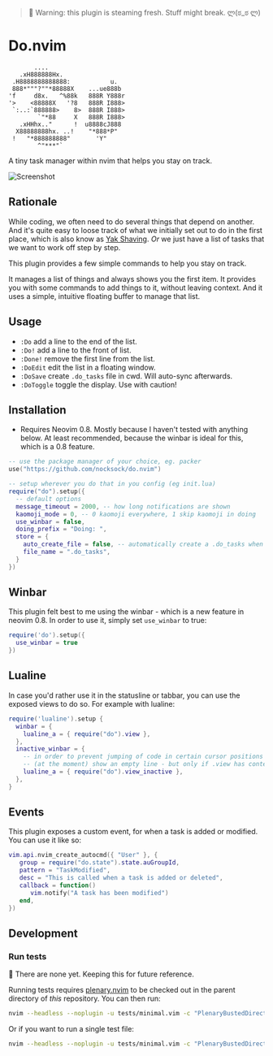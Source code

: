 > 🚧 Warning: this plugin is steaming fresh. Stuff might break. ლ(ಠ_ಠ ლ)

# Do.nvim

```
       ....
   .xH888888Hx.
 .H8888888888888:           u.
 888*"""?""*88888X    ...ue888b
'f     d8x.   ^%88k   888R Y888r
'>    <88888X   '?8   888R I888>
 `:..:`888888>    8>  888R I888>
        `"*88     X   888R I888>
   .xHHhx.."      !  u8888cJ888
  X88888888hx. ..!    "*888*P"
 !   "*888888888"       'Y"
        ^"***"`
```

A tiny task manager within nvim that helps you stay on track.

![Screenshot](https://raw.githubusercontent.com/nocksock/do.nvim/main/assets/demo.png)

## Rationale

While coding, we often need to do several things that depend on another.
And it's quite easy to loose track of what we initially set out to do in the first place, which is also know as [Yak Shaving](https://en.wiktionary.org/wiki/yak_shaving).
_Or_ we just have a list of tasks that we want to work off step by step.

This plugin provides a few simple commands to help you stay on track.

It manages a list of things and always shows you the first item.
It provides you with some commands to add things to it, without leaving context.
And it uses a simple, intuitive floating buffer to manage that list.

## Usage

-  `:Do` add a line to the end of the list.
-  `:Do!` add a line to the front of list.
-  `:Done!` remove the first line from the list.
-  `:DoEdit` edit the list in a floating window.
-  `:DoSave` create `.do_tasks` file in cwd. Will auto-sync afterwards.
-  `:DoToggle` toggle the display. Use with caution!

## Installation

-  Requires Neovim 0.8. Mostly because I haven't tested with anything below.
   At least recommended, because the winbar is ideal for this, which is a 0.8
   feature.

```lua
-- use the package manager of your choice, eg. packer
use("https://github.com/nocksock/do.nvim")

-- setup wherever you do that in you config (eg init.lua)
require("do").setup({
  -- default options
  message_timeout = 2000, -- how long notifications are shown
  kaomoji_mode = 0, -- 0 kaomoji everywhere, 1 skip kaomoji in doing
  use_winbar = false,
  doing_prefix = "Doing: ",
  store = {
    auto_create_file = false, -- automatically create a .do_tasks when calling :Do
    file_name = ".do_tasks",
  }
})
```

## Winbar

This plugin felt best to me using the winbar - which is a new feature in
neovim 0.8. In order to use it, simply set `use_winbar` to true:

```lua
require('do').setup({
  use_winbar = true
})
```

## Lualine

In case you'd rather use it in the statusline or tabbar, you can use the exposed
views to do so. For example with lualine:

```lua
require('lualine').setup {
  winbar = {
    lualine_a = { require("do").view },
  },
  inactive_winbar = {
    -- in order to prevent jumping of code in certain cursor positions this will
    -- (at the moment) show an empty line - but only if .view has contents.
    lualine_a = { require("do").view_inactive },
  },
}
```

## Events

This plugin exposes a custom event, for when a task is added or modified. You can use it like so:

```lua
vim.api.nvim_create_autocmd({ "User" }, {
   group = require("do.state").state.auGroupId,
   pattern = "TaskModified",
   desc = "This is called when a task is added or deleted",
   callback = function()
      vim.notify("A task has been modified")
   end,
})
```

## Development

### Run tests

🚧 There are none yet. Keeping this for future reference.

Running tests requires [plenary.nvim][plenary] to be checked out in the parent directory of _this_ repository.
You can then run:

```bash
nvim --headless --noplugin -u tests/minimal.vim -c "PlenaryBustedDirectory tests/ {minimal_init = 'tests/minimal.vim'}"
```

Or if you want to run a single test file:

```bash
nvim --headless --noplugin -u tests/minimal.vim -c "PlenaryBustedDirectory tests/path_to_file.lua {minimal_init = 'tests/minimal.vim'}"
```

[nvim-lua-guide]: https://github.com/nanotee/nvim-lua-guide
[plenary]: https://github.com/nvim-lua/plenary.nvim
[neobundle]: https://github.com/Shougo/neobundle.vim
[vundle]: https://github.com/gmarik/vundle
[vim-plug]: https://github.com/junegunn/vim-plug
[pathogen]: https://github.com/tpope/vim-pathogen
[dein]: https://github.com/Shougo/dein.vim
